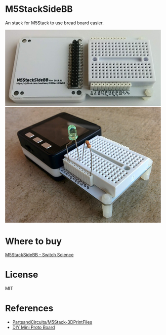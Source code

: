 # M5StackSideBB

An stack for M5Stack to use bread board easier.

![m5stacksidebb](/docs/m5stacksidebb.jpg)
![led_blink_with_m5stack](/docs/led_blink_with_m5stack.jpg)

# Where to buy

[M5StackSideBB - Switch Science](https://www.switch-science.com/catalog/4098/)

# License

MIT

# References

- [PartsandCircuits/M5Stack-3DPrintFiles](https://github.com/PartsandCircuits/M5Stack-3DPrintFiles)
- [DIY Mini Proto Board](http://forum.m5stack.com/topic/59/diy-mini-proto-board)
